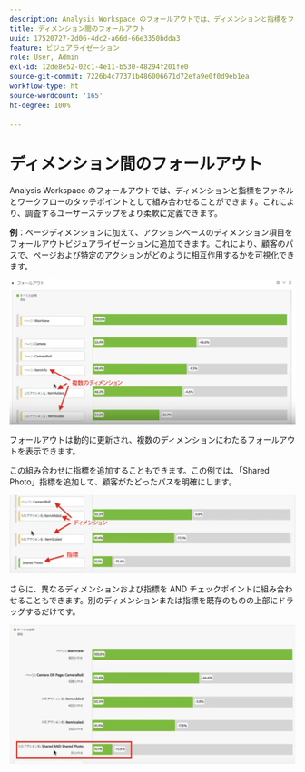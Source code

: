 ```yaml
---
description: Analysis Workspace のフォールアウトでは、ディメンションと指標をファネルとワークフローのタッチポイントとして組み合わせることができます。これにより、調査するユーザーステップをより柔軟に定義できます。
title: ディメンション間のフォールアウト
uuid: 17520727-2d06-4dc2-a66d-66e3350bdda3
feature: ビジュアライゼーション
role: User, Admin
exl-id: 12de8e52-02c1-4e11-b530-48294f201fe0
source-git-commit: 7226b4c77371b486006671d72efa9e0f0d9eb1ea
workflow-type: ht
source-wordcount: '165'
ht-degree: 100%

---
```


# ディメンション間のフォールアウト

Analysis Workspace のフォールアウトでは、ディメンションと指標をファネルとワークフローのタッチポイントとして組み合わせることができます。これにより、調査するユーザーステップをより柔軟に定義できます。

**例**：ページディメンションに加えて、アクションベースのディメンション項目をフォールアウトビジュアライゼーションに追加できます。これにより、顧客のパスで、ページおよび特定のアクションがどのように相互作用するかを可視化できます。

![](assets/interdimensional-fallout1.png)

フォールアウトは動的に更新され、複数のディメンションにわたるフォールアウトを表示できます。

この組み合わせに指標を追加することもできます。この例では、「Shared Photo」指標を追加して、顧客がたどったパスを明確にします。

![](assets/interdimensional-fallout2.png)

さらに、異なるディメンションおよび指標を AND チェックポイントに組み合わせることもできます。別のディメンションまたは指標を既存のものの上部にドラッグするだけです。

![](assets/interdimensional-fallout3.png)
